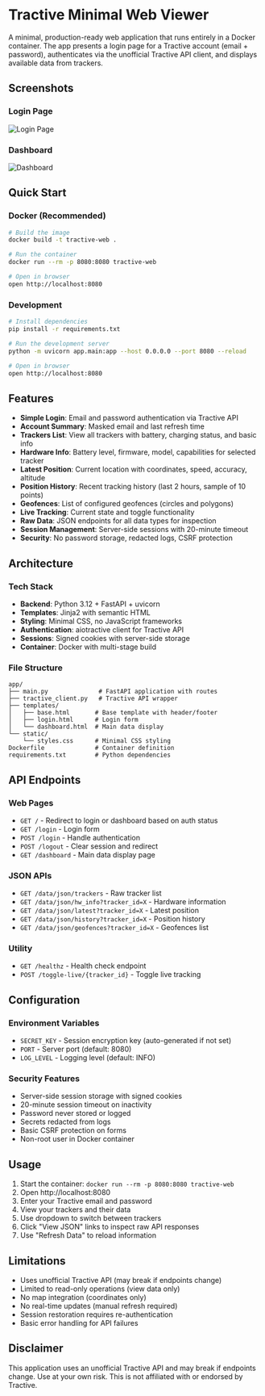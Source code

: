 # Tractive Minimal Web Viewer

A minimal, production-ready web application that runs entirely in a Docker container. The app presents a login page for a Tractive account (email + password), authenticates via the unofficial Tractive API client, and displays available data from trackers.

## Screenshots

### Login Page
![Login Page](https://github.com/user-attachments/assets/5370e477-a801-45ff-8670-b8c0eebd4d62)

### Dashboard
![Dashboard](https://github.com/user-attachments/assets/fea879f3-c7c4-4b62-90ca-444a190b0f0b)

## Quick Start

### Docker (Recommended)

```bash
# Build the image
docker build -t tractive-web .

# Run the container
docker run --rm -p 8080:8080 tractive-web

# Open in browser
open http://localhost:8080
```

### Development

```bash
# Install dependencies
pip install -r requirements.txt

# Run the development server
python -m uvicorn app.main:app --host 0.0.0.0 --port 8080 --reload

# Open in browser
open http://localhost:8080
```

## Features

- **Simple Login**: Email and password authentication via Tractive API
- **Account Summary**: Masked email and last refresh time
- **Trackers List**: View all trackers with battery, charging status, and basic info
- **Hardware Info**: Battery level, firmware, model, capabilities for selected tracker
- **Latest Position**: Current location with coordinates, speed, accuracy, altitude
- **Position History**: Recent tracking history (last 2 hours, sample of 10 points)
- **Geofences**: List of configured geofences (circles and polygons)
- **Live Tracking**: Current state and toggle functionality
- **Raw Data**: JSON endpoints for all data types for inspection
- **Session Management**: Server-side sessions with 20-minute timeout
- **Security**: No password storage, redacted logs, CSRF protection

## Architecture

### Tech Stack
- **Backend**: Python 3.12 + FastAPI + uvicorn
- **Templates**: Jinja2 with semantic HTML
- **Styling**: Minimal CSS, no JavaScript frameworks
- **Authentication**: aiotractive client for Tractive API
- **Sessions**: Signed cookies with server-side storage
- **Container**: Docker with multi-stage build

### File Structure
```
app/
├── main.py              # FastAPI application with routes
├── tractive_client.py   # Tractive API wrapper
├── templates/
│   ├── base.html       # Base template with header/footer
│   ├── login.html      # Login form
│   └── dashboard.html  # Main data display
└── static/
    └── styles.css      # Minimal CSS styling
Dockerfile              # Container definition
requirements.txt        # Python dependencies
```

## API Endpoints

### Web Pages
- `GET /` - Redirect to login or dashboard based on auth status
- `GET /login` - Login form
- `POST /login` - Handle authentication
- `POST /logout` - Clear session and redirect
- `GET /dashboard` - Main data display page

### JSON APIs  
- `GET /data/json/trackers` - Raw tracker list
- `GET /data/json/hw_info?tracker_id=X` - Hardware information
- `GET /data/json/latest?tracker_id=X` - Latest position
- `GET /data/json/history?tracker_id=X` - Position history
- `GET /data/json/geofences?tracker_id=X` - Geofences list

### Utility
- `GET /healthz` - Health check endpoint
- `POST /toggle-live/{tracker_id}` - Toggle live tracking

## Configuration

### Environment Variables
- `SECRET_KEY` - Session encryption key (auto-generated if not set)
- `PORT` - Server port (default: 8080)
- `LOG_LEVEL` - Logging level (default: INFO)

### Security Features
- Server-side session storage with signed cookies
- 20-minute session timeout on inactivity
- Password never stored or logged
- Secrets redacted from logs
- Basic CSRF protection on forms
- Non-root user in Docker container

## Usage

1. Start the container: `docker run --rm -p 8080:8080 tractive-web`
2. Open http://localhost:8080
3. Enter your Tractive email and password
4. View your trackers and their data
5. Use dropdown to switch between trackers
6. Click "View JSON" links to inspect raw API responses
7. Use "Refresh Data" to reload information

## Limitations

- Uses unofficial Tractive API (may break if endpoints change)
- Limited to read-only operations (view data only)
- No map integration (coordinates only)
- No real-time updates (manual refresh required)
- Session restoration requires re-authentication
- Basic error handling for API failures

## Disclaimer

This application uses an unofficial Tractive API and may break if endpoints change. Use at your own risk. This is not affiliated with or endorsed by Tractive.